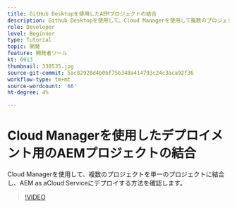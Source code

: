 ```yaml
---
title: GitHub Desktopを使用したAEMプロジェクトの結合
description: Github Desktopを使用して、Cloud Managerを使用して複数のプロジェクトを1つのプロジェクトに統合し、AEM as aCloud Serviceにデプロイする方法を確認します。
role: Developer
level: Beginner
type: Tutorial
topic: 開発
feature: 開発者ツール
kt: 6913
thumbnail: 330535.jpg
source-git-commit: 5ac82928d4b0bf75b348a414793c24c3aca92f36
workflow-type: tm+mt
source-wordcount: '66'
ht-degree: 4%

---
```



# Cloud Managerを使用したデプロイメント用のAEMプロジェクトの結合

Cloud Managerを使用して、複数のプロジェクトを単一のプロジェクトに結合し、AEM as aCloud Serviceにデプロイする方法を確認します。

>[!VIDEO](https://video.tv.adobe.com/v/330535/?quality=12&learn=on)